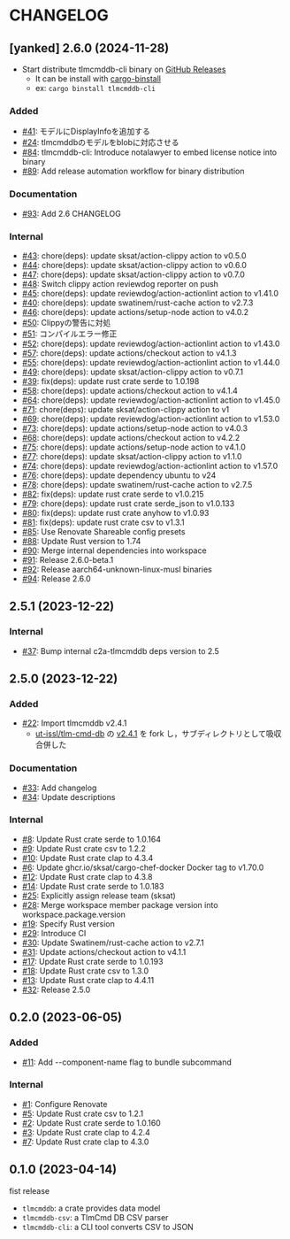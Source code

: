 # CHANGELOG

## [yanked] 2.6.0 (2024-11-28)

- Start distribute tlmcmddb-cli binary on [GitHub Releases](https://github.com/arkedge/c2a-tlmcmddb/releases/tag/v2.6.0)
  - It can be install with [cargo-binstall](https://github.com/cargo-bins/cargo-binstall)
  - ex: `cargo binstall tlmcmddb-cli`

### Added
- [#41](https://github.com/arkedge/c2a-tlmcmddb/pull/41): モデルにDisplayInfoを追加する
- [#24](https://github.com/arkedge/c2a-tlmcmddb/pull/24): tlmcmddbのモデルをblobに対応させる
- [#84](https://github.com/arkedge/c2a-tlmcmddb/pull/84): tlmcmddb-cli: Introduce notalawyer to embed license notice into binary
- [#89](https://github.com/arkedge/c2a-tlmcmddb/pull/89): Add release automation workflow for binary distribution

### Documentation

- [#93](https://github.com/arkedge/c2a-tlmcmddb/pull/93): Add 2.6 CHANGELOG

### Internal

- [#43](https://github.com/arkedge/c2a-tlmcmddb/pull/43): chore(deps): update sksat/action-clippy action to v0.5.0
- [#44](https://github.com/arkedge/c2a-tlmcmddb/pull/44): chore(deps): update sksat/action-clippy action to v0.6.0
- [#47](https://github.com/arkedge/c2a-tlmcmddb/pull/47): chore(deps): update sksat/action-clippy action to v0.7.0
- [#48](https://github.com/arkedge/c2a-tlmcmddb/pull/48): Switch clippy action reviewdog reporter on push
- [#45](https://github.com/arkedge/c2a-tlmcmddb/pull/45): chore(deps): update reviewdog/action-actionlint action to v1.41.0
- [#40](https://github.com/arkedge/c2a-tlmcmddb/pull/40): chore(deps): update swatinem/rust-cache action to v2.7.3
- [#46](https://github.com/arkedge/c2a-tlmcmddb/pull/46): chore(deps): update actions/setup-node action to v4.0.2
- [#50](https://github.com/arkedge/c2a-tlmcmddb/pull/50): Clippyの警告に対処
- [#51](https://github.com/arkedge/c2a-tlmcmddb/pull/51): コンパイルエラー修正
- [#52](https://github.com/arkedge/c2a-tlmcmddb/pull/52): chore(deps): update reviewdog/action-actionlint action to v1.43.0
- [#57](https://github.com/arkedge/c2a-tlmcmddb/pull/57): chore(deps): update actions/checkout action to v4.1.3
- [#55](https://github.com/arkedge/c2a-tlmcmddb/pull/55): chore(deps): update reviewdog/action-actionlint action to v1.44.0
- [#49](https://github.com/arkedge/c2a-tlmcmddb/pull/49): chore(deps): update sksat/action-clippy action to v0.7.1
- [#39](https://github.com/arkedge/c2a-tlmcmddb/pull/39): fix(deps): update rust crate serde to 1.0.198
- [#58](https://github.com/arkedge/c2a-tlmcmddb/pull/58): chore(deps): update actions/checkout action to v4.1.4
- [#64](https://github.com/arkedge/c2a-tlmcmddb/pull/64): chore(deps): update reviewdog/action-actionlint action to v1.45.0
- [#71](https://github.com/arkedge/c2a-tlmcmddb/pull/71): chore(deps): update sksat/action-clippy action to v1
- [#69](https://github.com/arkedge/c2a-tlmcmddb/pull/69): chore(deps): update reviewdog/action-actionlint action to v1.53.0
- [#73](https://github.com/arkedge/c2a-tlmcmddb/pull/73): chore(deps): update actions/setup-node action to v4.0.3
- [#68](https://github.com/arkedge/c2a-tlmcmddb/pull/68): chore(deps): update actions/checkout action to v4.2.2
- [#75](https://github.com/arkedge/c2a-tlmcmddb/pull/75): chore(deps): update actions/setup-node action to v4.1.0
- [#77](https://github.com/arkedge/c2a-tlmcmddb/pull/77): chore(deps): update sksat/action-clippy action to v1.1.0
- [#74](https://github.com/arkedge/c2a-tlmcmddb/pull/74): chore(deps): update reviewdog/action-actionlint action to v1.57.0
- [#76](https://github.com/arkedge/c2a-tlmcmddb/pull/76): chore(deps): update dependency ubuntu to v24
- [#78](https://github.com/arkedge/c2a-tlmcmddb/pull/78): chore(deps): update swatinem/rust-cache action to v2.7.5
- [#82](https://github.com/arkedge/c2a-tlmcmddb/pull/82): fix(deps): update rust crate serde to v1.0.215
- [#79](https://github.com/arkedge/c2a-tlmcmddb/pull/79): chore(deps): update rust crate serde_json to v1.0.133
- [#80](https://github.com/arkedge/c2a-tlmcmddb/pull/80): fix(deps): update rust crate anyhow to v1.0.93
- [#81](https://github.com/arkedge/c2a-tlmcmddb/pull/81): fix(deps): update rust crate csv to v1.3.1
- [#85](https://github.com/arkedge/c2a-tlmcmddb/pull/85): Use Renovate Shareable config presets
- [#88](https://github.com/arkedge/c2a-tlmcmddb/pull/88): Update Rust version to 1.74
- [#90](https://github.com/arkedge/c2a-tlmcmddb/pull/90): Merge internal dependencies into workspace
- [#91](https://github.com/arkedge/c2a-tlmcmddb/pull/91): Release 2.6.0-beta.1
- [#92](https://github.com/arkedge/c2a-tlmcmddb/pull/92): Release aarch64-unknown-linux-musl binaries
- [#94](https://github.com/arkedge/c2a-tlmcmddb/pull/94): Release 2.6.0

## 2.5.1 (2023-12-22)

### Internal

- [#37](https://github.com/arkedge/c2a-tlmcmddb/pull/37): Bump internal c2a-tlmcmddb deps version to 2.5


## 2.5.0 (2023-12-22)

### Added

- [#22](https://github.com/arkedge/c2a-tlmcmddb/pull/22): Import tlmcmddb v2.4.1
  - [ut-issl/tlm-cmd-db](https://github.com/ut-issl/tlm-cmd-db/) の [v2.4.1](https://github.com/ut-issl/tlm-cmd-db/releases/tag/v2.4.1) を fork し，サブディレクトリとして吸収合併した

### Documentation

- [#33](https://github.com/arkedge/c2a-tlmcmddb/pull/33): Add changelog
- [#34](https://github.com/arkedge/c2a-tlmcmddb/pull/34): Update descriptions

### Internal

- [#8](https://github.com/arkedge/c2a-tlmcmddb/pull/8): Update Rust crate serde to 1.0.164
- [#9](https://github.com/arkedge/c2a-tlmcmddb/pull/9): Update Rust crate csv to 1.2.2
- [#10](https://github.com/arkedge/c2a-tlmcmddb/pull/10): Update Rust crate clap to 4.3.4
- [#6](https://github.com/arkedge/c2a-tlmcmddb/pull/6): Update ghcr.io/sksat/cargo-chef-docker Docker tag to v1.70.0
- [#12](https://github.com/arkedge/c2a-tlmcmddb/pull/12): Update Rust crate clap to 4.3.8
- [#14](https://github.com/arkedge/c2a-tlmcmddb/pull/14): Update Rust crate serde to 1.0.183
- [#25](https://github.com/arkedge/c2a-tlmcmddb/pull/25): Explicitly assign release team (sksat)
- [#28](https://github.com/arkedge/c2a-tlmcmddb/pull/28): Merge workspace member package version into workspace.package.version
- [#19](https://github.com/arkedge/c2a-tlmcmddb/pull/19): Specify Rust version
- [#29](https://github.com/arkedge/c2a-tlmcmddb/pull/29): Introduce CI
- [#30](https://github.com/arkedge/c2a-tlmcmddb/pull/30): Update Swatinem/rust-cache action to v2.7.1
- [#31](https://github.com/arkedge/c2a-tlmcmddb/pull/31): Update actions/checkout action to v4.1.1
- [#17](https://github.com/arkedge/c2a-tlmcmddb/pull/17): Update Rust crate serde to 1.0.193
- [#18](https://github.com/arkedge/c2a-tlmcmddb/pull/18): Update Rust crate csv to 1.3.0
- [#13](https://github.com/arkedge/c2a-tlmcmddb/pull/13): Update Rust crate clap to 4.4.11
- [#32](https://github.com/arkedge/c2a-tlmcmddb/pull/32): Release 2.5.0


## 0.2.0 (2023-06-05)

### Added

- [#11](https://github.com/arkedge/c2a-tlmcmddb/pull/11): Add --component-name flag to bundle subcommand

### Internal

- [#1](https://github.com/arkedge/c2a-tlmcmddb/pull/1): Configure Renovate
- [#5](https://github.com/arkedge/c2a-tlmcmddb/pull/5): Update Rust crate csv to 1.2.1
- [#2](https://github.com/arkedge/c2a-tlmcmddb/pull/2): Update Rust crate serde to 1.0.160
- [#3](https://github.com/arkedge/c2a-tlmcmddb/pull/3): Update Rust crate clap to 4.2.4
- [#7](https://github.com/arkedge/c2a-tlmcmddb/pull/7): Update Rust crate clap to 4.3.0


## 0.1.0 (2023-04-14)

fist release

- `tlmcmddb`: a crate provides data model
- `tlmcmddb-csv`: a TlmCmd DB CSV parser
- `tlmcmddb-cli`: a CLI tool converts CSV to JSON
